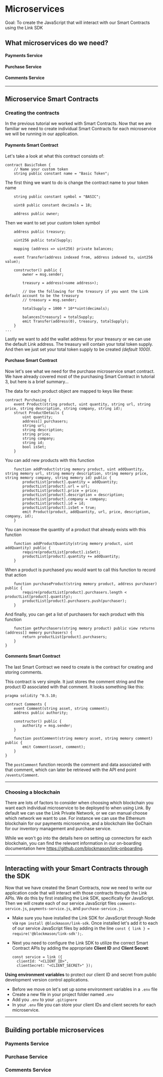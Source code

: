 # Microservices
Goal: To create the JavaScript that will interact with our Smart Contracts using the Link SDK

## What microservices do we need?

#### Payments Service
#### Purchase Service
#### Comments Service

---
## Microservice Smart Contracts

### Creating the contracts
In the previous tutorial we worked with Smart Contracts. Now that we are familiar we need to create individual Smart Contracts for each microservice we will be running in our application.

  #### Payments Smart Contract
Let's take a look at what this contract consists of:

```
contract BasicToken {
    // Name your custom token
    string public constant name = "Basic Token";
```

The first thing we want to do is change the contract name to your token name

```
    string public constant symbol = "BASIC";

    uint8 public constant decimals = 18;

    address public owner;
```

Then we want to set your custom token symbol

```
    address public treasury;

    uint256 public totalSupply;

    mapping (address => uint256) private balances;

    event Transfer(address indexed from, address indexed to, uint256 value);

    constructor() public {
        owner = msg.sender;

        treasury = address(<some address>);

        // Use the following for the treasury if you want the Link default account to be the treasury
        // treasury = msg.sender;

        totalSupply = 1000 * 10**uint(decimals);

        balances[treasury] = totalSupply;
        emit Transfer(address(0), treasury, totalSupply);
    }
...
```
Lastly we want to add the wallet address for your treasury or we can use the default Link address. The treasury  will contain your total token supply. And then we just set your total token supply to be created *(default 1000)*.

#### Purchase Smart Contract
Now let's see what we need for the purchase microservice smart contract. We have already covered most of the purchasing Smart Contract in tutorial 3, but here is a brief summary...

The data for each product object are mapped to keys like these:

```
contract Purchasing {
    event Product(string product, uint quantity, string url, string price, string description, string company, string id);
    struct ProductDetails {
        uint quantity;
        address[] purchasers;
        string url;
        string description;
        string price;
        string company;
        string id;
        bool isSet;
    }
```

You can add new products with this function

```
    function addProduct(string memory product, uint addQuantity, string memory url, string memory description, string memory price, string memory company, string memory id) public {
        productList[product].quantity = addQuantity;
        productList[product].url = url;
        productList[product].price = price;
        productList[product].description = description;
        productList[product].company = company;
        productList[product].id = id;
        productList[product].isSet = true;
        emit Product(product, addQuantity, url, price, description, company, id);
    }
```

You can increase the quantity of a product that already exists with this function

```
    function addProductQuantity(string memory product, uint addQuantity) public {
        require(productList[product].isSet);
        productList[product].quantity += addQuantity;
    }
```

When a product is purchased you would want to call this function to record that action

```
    function purchaseProduct(string memory product, address purchaser) public {
        require(productList[product].purchasers.length < productList[product].quantity);
        productList[product].purchasers.push(purchaser);
    }
```

And finally, you can get a list of purchasers for each product with this function

```
    function getPurchasers(string memory product) public view returns (address[] memory purchasers) {
        return productList[product].purchasers;
    }
}
```

#### Comments Smart Contract
The last Smart Contract we need to create is the contract for creating and storing comments.

This contract is very simple. It just stores the comment string and the product ID associated with that comment. It looks something like this:

```
pragma solidity ^0.5.10;

contract Comments {
    event Comment(string asset, string comment);
    address public authority;

    constructor() public {
        authority = msg.sender;
    }

    function postComment(string memory asset, string memory comment) public {
        emit Comment(asset, comment);
    }
}
```
The ```postComment``` function records the comment and data associated with that comment, which can later be retrieved with the API end point ```/events/Comment```. 

---

### Choosing a blockchain
There are lots of factors to consider when choosing which blockchain you want each individual microservice to be deployed to when using Link. By default we can use the Link Private Network, or we can manual choose which network we want to use. For instance we can use the Ethereum blockchain for our payments microservice, and a blockchain like GoChain for our inventory management and purchase service.

While we won't go into the details here on setting up connectors for each blockchain, you can find the relevant information in our on-boarding documentation here https://github.com/blockmason/link-onboarding.

---
## Interacting with your Smart Contracts through the SDK

Now that we have created the Smart Contracts, now we need to write our application code that will interact with those contracts through the Link APIs. We do this by first installing the Link SDK, specifically for JavaScript. Then we will create each of our service JavaScript files ```comments-service.js```, ```payments-service.js```, and ```purchase-service.js```.

* Make sure you have installed the Link SDK for JavaScript through Node via ```npm install @blockmason/link-sdk```. Once installed let's add it to each of our service JavaScript files by adding in the line ```const { link } = require('@blockmason/link-sdk');```.
* Next you need to configure the Link SDK to utilize the correct Smart Contract APIs by adding the appropriate **Client ID** and **Client Secret**:

  ```
  const service = link ({
    clientId: "<CLIENT_ID>",
    clientSecret: "<CLIENT_SECRET>" });
    ```
**Using environment variables** to protect our client ID and secret from public development version control applications.

- Before we move on let's set up some environment variables in a ```.env``` file
- Create a new file in your project folder named ```.env```
- Add you ```.env``` to your ```.gitignore```
- In your ```.env``` file you can store your client IDs and client secrets for each microservice.

---
## Building portable microservices

### Payments Service
### Purchase Service
### Comments Service